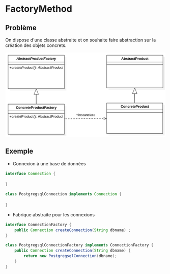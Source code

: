 # FactoryMethod

## Problème

On dispose d'une classe abstraite et on souhaite faire abstraction sur la création
des objets concrets.

![UML Prototype](uml/UML_DP_FactoryMethod.png)

## Exemple

* Connexion à une base de données

```java
interface Connection {

}
```

```java
class PostgregsqlConnection implements Connection {

}
```

* Fabrique abstraite pour les connexions

```java
interface ConnectionFactory {
    public Connection createConnection(String dbname) ;
}
```

```java
class PostgregsqlConnectionFactory implements ConnectionFactory {
    public Connection createConnection(String dbname) {
        return new PostgregsqlConnection(dbname);
    }
}
```
